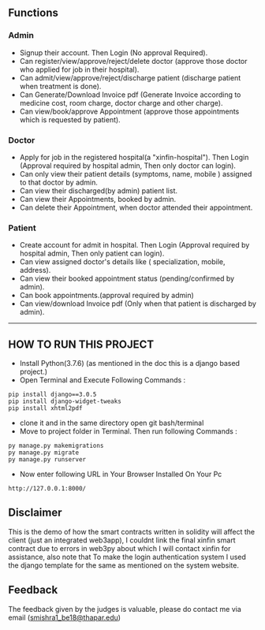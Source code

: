 ## Functions

### Admin

- Signup their account. Then Login (No approval Required).
- Can register/view/approve/reject/delete doctor (approve those doctor who applied for job in their hospital).
- Can admit/view/approve/reject/discharge patient (discharge patient when treatment is done).
- Can Generate/Download Invoice pdf (Generate Invoice according to medicine cost, room charge, doctor charge and other charge).
- Can view/book/approve Appointment (approve those appointments which is requested by patient).

### Doctor

- Apply for job in the registered hospital(a "xinfin-hospital"). Then Login (Approval required by hospital admin, Then only doctor can login).
- Can only view their patient details (symptoms, name, mobile ) assigned to that doctor by admin.
- Can view their discharged(by admin) patient list.
- Can view their Appointments, booked by admin.
- Can delete their Appointment, when doctor attended their appointment.

### Patient

- Create account for admit in hospital. Then Login (Approval required by hospital admin, Then only patient can login).
- Can view assigned doctor's details like ( specialization, mobile, address).
- Can view their booked appointment status (pending/confirmed by admin).
- Can book appointments.(approval required by admin)
- Can view/download Invoice pdf (Only when that patient is discharged by admin).

---

## HOW TO RUN THIS PROJECT

- Install Python(3.7.6) (as mentioned in the doc this is a django based project.)
- Open Terminal and Execute Following Commands :

```
pip install django==3.0.5
pip install django-widget-tweaks
pip install xhtml2pdf
```

- clone it and in the same directory open git bash/terminal
- Move to project folder in Terminal. Then run following Commands :

```
py manage.py makemigrations
py manage.py migrate
py manage.py runserver
```

- Now enter following URL in Your Browser Installed On Your Pc

```
http://127.0.0.1:8000/
```

## Disclaimer

This is the demo of how the smart contracts written in solidity will affect the client (just an integrated web3app), I couldnt link the final xinfin smart contract due to errors in web3py about which I will contact xinfin for assistance, also note that
To make the login authentication system I used the django template for the same as mentioned on the system website.

## Feedback

The feedback given by the judges is valuable, please do contact me via email (smishra1_be18@thapar.edu)
